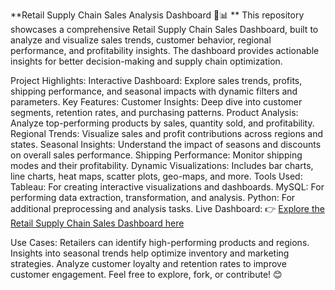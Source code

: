 **Retail Supply Chain Sales Analysis Dashboard 🚛📊
**
This repository showcases a comprehensive Retail Supply Chain Sales Dashboard, built to analyze and visualize sales trends, customer behavior, regional performance, and profitability insights. The dashboard provides actionable insights for better decision-making and supply chain optimization.

Project Highlights:
Interactive Dashboard: Explore sales trends, profits, shipping performance, and seasonal impacts with dynamic filters and parameters.
Key Features:
Customer Insights: Deep dive into customer segments, retention rates, and purchasing patterns.
Product Analysis: Analyze top-performing products by sales, quantity sold, and profitability.
Regional Trends: Visualize sales and profit contributions across regions and states.
Seasonal Insights: Understand the impact of seasons and discounts on overall sales performance.
Shipping Performance: Monitor shipping modes and their profitability.
Dynamic Visualizations: Includes bar charts, line charts, heat maps, scatter plots, geo-maps, and more.
Tools Used:
Tableau: For creating interactive visualizations and dashboards.
MySQL: For performing data extraction, transformation, and analysis.
Python: For additional preprocessing and analysis tasks.
Live Dashboard:
👉 [Explore the Retail Supply Chain Sales Dashboard here](https://public.tableau.com/app/profile/mallikarjuna.reddy.gurrala/viz/RetailSupplyChainSalesDashboard/CustomerInsightsDashboard)

Use Cases:
Retailers can identify high-performing products and regions.
Insights into seasonal trends help optimize inventory and marketing strategies.
Analyze customer loyalty and retention rates to improve customer engagement.
Feel free to explore, fork, or contribute! 😊
